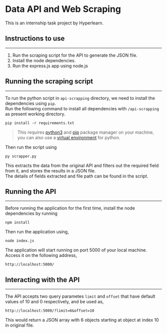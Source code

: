 # Data API and Web Scraping
This is an internship task project by Hyperlearn.

## Instructions to use
___
1. Run the scraping script for the API to generate the JSON file.
2. Install the node dependencies.
3. Run the express.js app using node.js
  
## Running the scraping script
___
To run the python script in `api-scrapping` directory,  we need to install the dependencies using `pip`.  
Run the following command to install all dependencies with `/api-scrapping` as present working directory.
```
pip install -r requirements.txt
```
> This requires [python3](https://www.python.org/downloads/) and [pip](https://pypi.org/project/pip/) package manager on your machine, you can also use a [virtual environment](https://pypi.org/project/virtualenv/) for python.  

Then run the script using
```
py scrapper.py
```

This extracts the data from the original API and filters out the required field from it, and stores the results in a JSON file.  
The details of fields extracted and file path can be found in the script.

## Running the API
___
Before running the application for the first time, install the node dependencies by running
```
npm install
```

Then run the application using,
```
node index.js
```
The application will start running on port 5000 of your local machine. Access it on the following address,
```
http://localhost:5000/
```

## Interacting with the API
___
The API accepts two query parametes `limit` and `offset` that have default values of 10 and 0 respectively, and be used as,
```
http://localhost:5000/?limit=6&offset=10
```

This would return a JSON array with 6 objects starting at object at index 10 in original file.